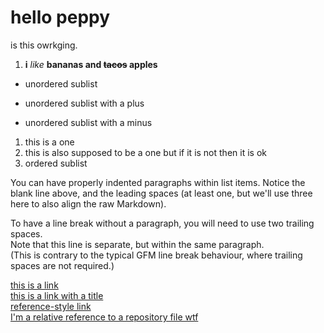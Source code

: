 # hello peppy
is this owrkging.
1. **i** *like* **bananas and ~~**tacos**~~ apples**
  * unordered sublist
  + unordered sublist with a plus
  - unordered sublist with a minus
1. this is a one
1. this is also supposed to be a one but if it is not then it is ok
  1. ordered sublist
  
   You can have properly indented paragraphs within list items. Notice the blank line above, and the leading spaces (at least one, but we'll use three here to also align the raw Markdown).

  To have a line break without a paragraph, you will need to use two trailing spaces.  
  Note that this line is separate, but within the same paragraph.  
  (This is contrary to the typical GFM line break behaviour, where trailing spaces are not required.)
  
   [this is a link](https://www.google.com)  
   [this is a link with a title](https://www.google.com "DT BEST MOD")  
   [reference-style link][best player]  
   [I'm a relative reference to a repository file wtf](../edit/master/COMEON.md)

   [best player]:https://osu.ppy.sh/u/4787150
